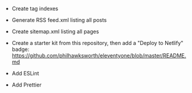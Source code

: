 
- Create tag indexes
- Generate RSS feed.xml listing all posts
- Create sitemap.xml listing all pages

- Create a starter kit from this repository, then add a "Deploy to Netlify" badge: https://github.com/philhawksworth/eleventyone/blob/master/README.md

- Add ESLint
- Add Prettier
